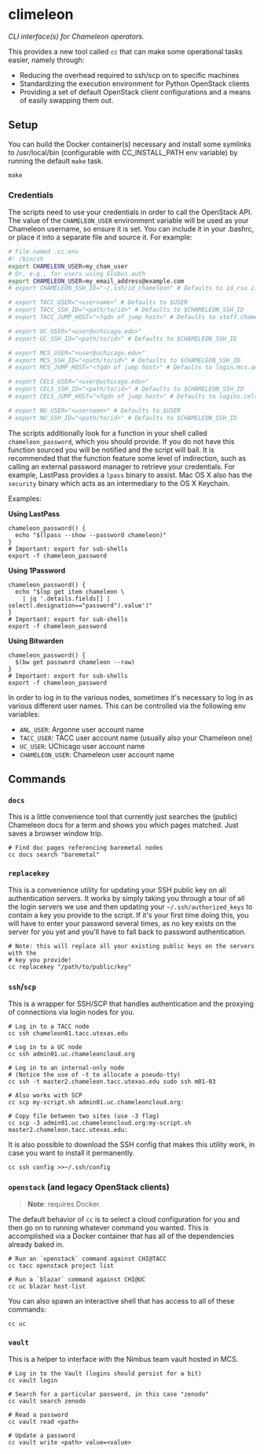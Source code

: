 # climeleon

_CLI interface(s) for Chameleon operators._

This provides a new tool called `cc` that can make some operational tasks
easier, namely through:

  - Reducing the overhead required to ssh/scp on to specific machines
  - Standardizing the execution environment for Python OpenStack clients
  - Providing a set of default OpenStack client configurations and a means of
    easily swapping them out.

## Setup

You can build the Docker container(s) necessary and install some symlinks to
/usr/local/bin (configurable with CC_INSTALL_PATH env variable) by running the
default `make` task.

```
make
```

### Credentials

The scripts need to use your credentials in order to call the OpenStack API. The
value of the `CHAMELEON_USER` environment variable will be used as your Chameleon
username, so ensure it is set. You can include it in your .bashrc, or place it into a
separate file and source it. For example:

```bash
# File named .cc.env
#! /bin/sh
export CHAMELEON_USER=my_cham_user
# Or, e.g., for users using Globus auth
export CHAMELEON_USER=my_email_address@example.com
# export CHAMELEON_SSH_ID="~/.ssh/id_chameleon" # Defaults to id_rsa if not set

# export TACC_USER="<username>" # Defaults to $USER
# export TACC_SSH_ID="<path/to/id>" # Defaults to $CHAMELEON_SSH_ID
# export TACC_JUMP_HOST="<fqdn of jump host>" # Defaults to staff.chameleon.tacc.utexas.edu

# export UC_USER="<user@uchicago.edu>"
# export UC_SSH_ID="<path/to/id>" # Defaults to $CHAMELEON_SSH_ID

# export MCS_USER="<user@uchicago.edu>"
# export MCS_SSH_ID="<path/to/id>" # Defaults to $CHAMELEON_SSH_ID
# export MCS_JUMP_HOST="<fqdn of jump host>" # Defaults to login.mcs.anl.gov

# export CELS_USER="<user@uchicago.edu>"
# export CELS_SSH_ID="<path/to/id>" # Defaults to $CHAMELEON_SSH_ID
# export CELS_JUMP_HOST="<fqdn of jump host>" # Defaults to logins.cels.anl.gov

# export NU_USER="<username>" # Defaults to $USER
# export NU_SSH_ID="<path/to/id>" # Defaults to $CHAMELEON_SSH_ID
```

The scripts additionally look for a function in your shell called `chameleon_password`,
which you should provide. If you do not have this function sourced you will be
notified and the script will bail. It is recommended that the function feature
some level of indirection, such as calling an external password manager to
retrieve your credentials. For example, LastPass provides a `lpass` binary to
assist. Mac OS X also has the `security` binary which acts as an intermediary to
the OS X Keychain.

Examples:

**Using LastPass**

```
chameleon_password() {
  echo "$(lpass --show --password chameleon)"
}
# Important: export for sub-shells
export -f chameleon_password
```

**Using 1Password**

```
chameleon_password() {
  echo "$(op get item chameleon \
    | jq '.details.fields[] | select(.designation=="password").value')"
}
# Important: export for sub-shells
export -f chameleon_password
```

**Using Bitwarden**

```
chameleon_password() {
  $(bw get password chameleon --raw)
}
# Important: export for sub-shells
export -f chameleon_password
```

In order to log in to the various nodes, sometimes it's necessary to log in as
various different user names. This can be controlled via the following env
variables:

  * `ANL_USER`: Argonne user account name
  * `TACC_USER`: TACC user account name (usually also your Chameleon one)
  * `UC_USER`: UChicago user account name
  * `CHAMELEON_USER`: Chameleon user account name

## Commands

### `docs`

This is a little convenience tool that currently just searches the (public)
Chameleon docs for a term and shows you which pages matched. Just saves a
browser window trip.

```
# Find doc pages referencing baremetal nodes
cc docs search "baremetal"
```

### `replacekey`

This is a convenience utility for updating your SSH public key on all
authentication servers. It works by simply taking you through a tour of all the
login servers we use and then updating your `~/.ssh/authorized_keys` to contain
a key you provide to the script. If it's your first time doing this, you will
have to enter your password several times, as no key exists on the server for
you yet and you'll have to fall back to password authentication.

```
# Note: this will replace all your existing public keys on the servers with the
# key you provide!
cc replacekey "/path/to/public/key"
```

### `ssh`/`scp`

This is a wrapper for SSH/SCP that handles authentication and the proxying of
connections via login nodes for you.

```
# Log in to a TACC node
cc ssh chameleon01.tacc.utexas.edu

# Log in to a UC node
cc ssh admin01.uc.chameleoncloud.org

# Log in to an internal-only node
# (Notice the use of -t to allocate a pseudo-tty)
cc ssh -t master2.chameleon.tacc.utexas.edu sudo ssh m01-03

# Also works with SCP
cc scp my-script.sh admin01.uc.chameleoncloud.org:

# Copy file between two sites (use -3 flag)
cc scp -3 admin01.uc.chameleoncloud.org:my-script.sh master2.chameleon.tacc.utexas.edu:
```

It is also possible to download the SSH config that makes this utility work, in
case you want to install it permanently.

```
cc ssh config >>~/.ssh/config
```

### `openstack` (and legacy OpenStack clients)

> **Note**: requires Docker.

The default behavior of `cc` is to select a cloud configuration for you and then
go on to running whatever command you wanted. This is accomplished via a Docker
container that has all of the dependencies already baked in.

```
# Run an `openstack` command against CHI@TACC
cc tacc openstack project list

# Run a `blazar` command against CHI@UC
cc uc blazar host-list
```

You can also spawn an interactive shell that has access to all of these
commands:

```
cc uc
```

### `vault`

This is a helper to interface with the Nimbus team vault hosted in MCS.

```
# Log in to the Vault (logins should persist for a bit)
cc vault login

# Search for a particular password, in this case "zenodo"
cc vault search zenodo

# Read a password
cc vault read <path>

# Update a password
cc vault write <path> value=<value>
```
